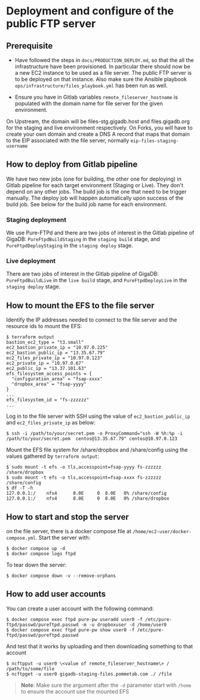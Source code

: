 # Deployment and configure of the public FTP server

## Prerequisite

* Have followed the steps in `docs/PRODUCTION_DEPLOY.md`, so that the all the infrastructure have been provisioned.
In particular there should now be a new EC2 instance to be used as a file server. The public FTP server is to be deployed on that instance.
Also make sure the Ansible playbook `ops/infrastructure/files_playbook.yml` has been run as well.

* Ensure you have in Gitlab variables `remote_fileserver_hostname` is populated with the domain name for file server for the given environment.

On Upstream, the domain will be files-stg.gigadb.host and files.gigadb.org for the staging and live environment respectively.
On Forks, you will have to create your own domain and create a DNS A record that maps that domain to the EIP associated with the file server, normally `eip-files-staging-username`


## How to deploy from Gitlab pipeline

We have two new jobs (one for building, the other one for deploying) in Gitlab pipeline for each target environment (Staging or Live).
They don't depend on any other jobs.
The build job is the one that need to be trigger manually. The deploy job will happen automatically upon success of the build job.
See below for the build job name for each environment.

### Staging deployment

We use Pure-FTPd and there are two jobs of interest in the Gitlab pipeline of GigaDB: `PureFtpdBuildStaging` in the `staging build` stage, and `PureFtpdDeployStaging` in the `staging deploy` stage.

### Live deployment

There are two jobs of interest in the Gitlab pipeline of GigaDB: `PureFtpdBuildLive` in the `live build` stage, and `PureFtpdDeployLive` in the `staging deploy` stage.

## How to mount the EFS to the file server

Identify the IP addresses needed to connect to the file server and the resource ids to mount the EFS:
```
$ terraform output  
bastion_ec2_type = "t3.small"
ec2_bastion_private_ip = "10.97.0.225"
ec2_bastion_public_ip = "13.35.67.79"
ec2_files_private_ip = "10.97.0.123"
ec2_private_ip = "10.97.0.67"
ec2_public_ip = "13.37.101.63"
efs_filesystem_access_points = {
  "configuration_area" = "fsap-xxxx"
  "dropbox_area" = "fsap-yyyy"
}
...
efs_filesystem_id = "fs-zzzzzz"
...
```

Log in to the file server with SSH using the value of `ec2_bastion_public_ip` and `ec2_files_private_ip` as below:
```
$ ssh -i /path/to/your/secret.pem -o ProxyCommand="ssh -W %h:%p -i /path/to/your/secret.pem  centos@13.35.67.79" centos@10.97.0.123
```

Mount the EFS file system for /share/dropbox and /share/config using the values gathered by `terraform output`:
```
$ sudo mount -t efs -o tls,accesspoint=fsap-yyyy fs-zzzzzz /share/dropbox 
$ sudo mount -t efs -o tls,accesspoint=fsap-xxxx fs-zzzzzz /share/config
$ df -T -h
127.0.0.1:/    nfs4      8.0E     0  8.0E   0% /share/config
127.0.0.1:/    nfs4      8.0E     0  8.0E   0% /share/dropbox
```

## How to start and stop the server

on the file server, there is a docker compose file at `/home/ec2-user/docker-compose.yml`.
Start the server with:
```
$ docker compose up -d
$ docker compose logs ftpd
```

To tear down the server:
```
$ docker compose down -v --remove-orphans
```

## How to add user accounts

You can create a user account with the following command:
```
$ docker compose exec ftpd pure-pw useradd user0 -f /etc/pure-ftpd/passwd/pureftpd.passwd -m -u dropboxuser -d /home/user0
$ docker compose exec ftpd pure-pw show user0 -f /etc/pure-ftpd/passwd/pureftpd.passwd
```

And test that it works by uploading and then downloading something to that account
```
$ ncftpput -u user0 \<value of remote_fileserver_hostname\> / /path/to/some/file
$ ncftpget -u user0 gigadb-staging-files.pommetab.com ./ /file
```

>**Note**: Make sure the argument after the `-d` parameter start with `/home` to ensure the account use the mounted EFS 
